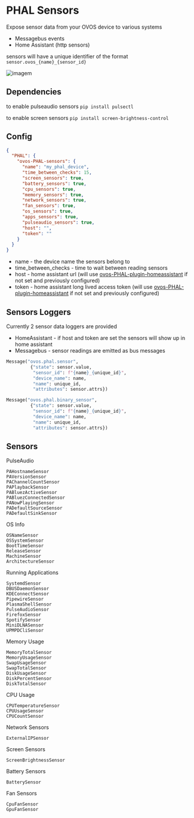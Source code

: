 # PHAL Sensors

Expose sensor data from your OVOS device to various systems

- Messagebus events
- Home Assistant (http sensors)

sensors will have a unique identifier of the format `sensor.ovos_{name}_{sensor_id}`

![imagem](https://github.com/OpenVoiceOS/ovos-PHAL-sensors/assets/33701864/57ed6731-f6ec-4b23-8dc6-8d49fae7203f)

## Dependencies

to enable pulseaudio sensors `pip install pulsectl`

to enable screen sensors `pip install screen-brightness-control `

## Config

```json
{
  "PHAL": {
    "ovos-PHAL-sensors": {
      "name": "my_phal_device",
      "time_between_checks": 15,
      "screen_sensors": true,
      "battery_sensors": true,
      "cpu_sensors": true,
      "memory_sensors": true,
      "network_sensors": true,
      "fan_sensors": true,
      "os_sensors": true,
      "apps_sensors": true,
      "pulseaudio_sensors": true,
      "host": "",
      "token": ""
    }
  }
}
```

- name - the device name the sensors belong to
- time_between_checks - time to wait between reading sensors
- host  - home assistant url (will use [ovos-PHAL-plugin-homeassistant](https://github.com/OpenVoiceOS/ovos-PHAL-plugin-homeassistant) if not set and previously configured)
- token - home assistant long lived access token (will use [ovos-PHAL-plugin-homeassistant](https://github.com/OpenVoiceOS/ovos-PHAL-plugin-homeassistant) if not set and previously configured)

## Sensors Loggers

Currently 2 sensor data loggers are provided

- HomeAssistant - if host and token are set the sensors will show up in home assistant
- Messagebus - sensor readings are emitted as bus messages


````python
Message("ovos.phal.sensor",
         {"state": sensor.value,
          "sensor_id": f"{name}_{unique_id}",
          "device_name": name,
          "name": unique_id,
          "attributes": sensor.attrs})

Message("ovos.phal.binary_sensor",
         {"state": sensor.value,
          "sensor_id": f"{name}_{unique_id}",
          "device_name": name,
          "name": unique_id,
          "attributes": sensor.attrs})
````

## Sensors

PulseAudio
```
PAHostnameSensor
PAVersionSensor
PAChannelCountSensor
PAPlaybackSensor
PABluezActiveSensor
PABluezConnectedSensor
PANowPlayingSensor
PADefaultSourceSensor
PADefaultSinkSensor
```

OS Info
```
OSNameSensor
OSSystemSensor
BootTimeSensor
ReleaseSensor
MachineSensor
ArchitectureSensor
```

Running Applications
```
SystemdSensor
DBUSDaemonSensor
KDEConnectSensor
PipewireSensor
PlasmaShellSensor
PulseAudioSensor
FirefoxSensor
SpotifySensor
MiniDLNASensor
UPMPDCliSensor
```

Memory Usage
```
MemoryTotalSensor
MemoryUsageSensor
SwapUsageSensor
SwapTotalSensor
DiskUsageSensor
DiskPercentSensor
DiskTotalSensor
```

CPU Usage
```
CPUTemperatureSensor
CPUUsageSensor
CPUCountSensor
```

Network Sensors
```
ExternalIPSensor
```

Screen Sensors
```
ScreenBrightnessSensor
```

Battery Sensors
```
BatterySensor
```

Fan Sensors
```
CpuFanSensor
GpuFanSensor
```